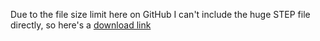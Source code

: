 Due to the file size limit here on GitHub I can't include the huge STEP file directly, so here's a [download link](https://drive.google.com/file/d/1Rc-gUZN0Lh5QLSH7OIJOY7BAhNWv18Eq/view?usp=sharing)
